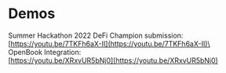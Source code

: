 # Demos

Summer Hackathon 2022 DeFi Champion submission:\
[https://youtu.be/7TKFh6aX-II](https://youtu.be/7TKFh6aX-II)\
\
OpenBook Integration:\
[https://youtu.be/XRxvUR5bNj0](https://youtu.be/XRxvUR5bNj0)
